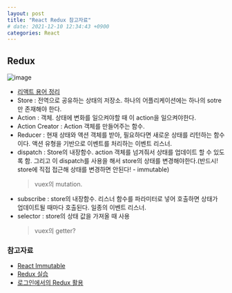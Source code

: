 ```yaml
---
layout: post
title: "React Redux 참고자료"
# date: 2021-12-10 12:34:43 +0900
categories: React
---
```


## Redux

![image](https://user-images.githubusercontent.com/28949166/149366231-1267a040-b385-4dde-a648-ded4bfd78f6c.png)

- [리액트 용어 정리](https://kyun2da.dev/%EB%9D%BC%EC%9D%B4%EB%B8%8C%EB%9F%AC%EB%A6%AC/Redux-%EC%A0%95%EB%A6%AC/)
- Store : 전역으로 공유하는 상태의 저장소. 하나의 어플리케이션에는 하나의 sotre만 존재해야 한다.
- Action : 객체. 상태에 변화를 일으켜야할 때 이 action을 일으켜야한다.
- Action Creator : Action 객체를 만들어주는 함수.
- Reducer : 현재 상태와 액션 객체를 받아, 필요하다면 새로운 상태를 리턴하는 함수이다. 액션 유형을 기반으로 이벤트를 처리하는 이벤트 리스너.
- dispatch : Store의 내장함수. action 객체를 넘겨줘서 상태를 업데이트 할 수 있도록 함. 그리고 이 dispatch를 사용을 해서 store의 상태를 변경해야한다.(반드시! store에 직접 접근해 상태를 변경하면 안된다! - immutable)
  > vuex의 mutation.
- subscribe : store의 내장함수. 리스너 함수를 파라미터로 넣어 호출하면 상태가 업데이트될 때마다 호출된다. 일종의 이벤트 리스너.
- selector : store의 상태 값을 가져올 때 사용
  > vuex의 getter?

### 참고자료

- [React Immutable](https://velopert.com/3486)
- [Redux 실습](https://react.vlpt.us/redux/03-prepare.html)
- [로그인에서의 Redux 활용](https://joonganglib.tistory.com/m/11)
